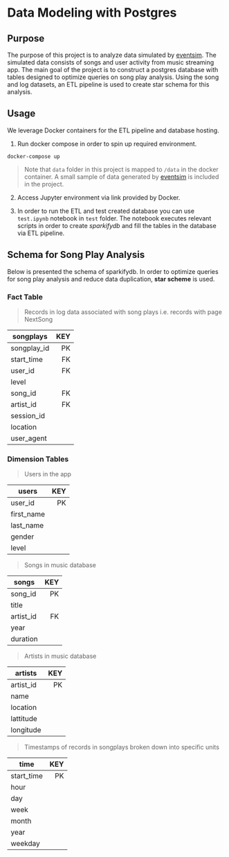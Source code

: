 # Data Modeling with Postgres

## Purpose

The purpose of this project is to analyze data simulated by [eventsim](https://github.com/Interana/eventsim). The simulated data consists of songs and user activity from music streaming app. The main goal of the project is to  construct a postgres database with tables designed to optimize queries on song play analysis. Using the song and log datasets, an ETL pipeline is used to create star schema for this analysis.

## Usage

We leverage Docker containers for the ETL pipeline and database hosting.

1. Run docker compose in order to spin up required environment.

```Shell
docker-compose up
```

> Note that `data` folder in this project is mapped to `/data` in the docker container.
> A small sample of data generated by [eventsim](https://github.com/Interana/eventsim) is included in the project.

2. Access Jupyter environment via link provided by Docker.

3. In order to run the ETL and test created database you can use `test.ipynb` notebook in `test` folder. The notebook executes relevant scripts in order to  create *sparkifydb* and fill the tables in the database via ETL pipeline.

## Schema for Song Play Analysis

Below is presented the schema of sparkifydb. In order to optimize queries for song play analysis and reduce data duplication, **star scheme** is used.

### Fact Table

> Records in log data associated with song plays i.e. records with page NextSong

| **songplays** | KEY|
|---------------|---:|
| songplay_id   |  PK|
| start_time    |  FK|
| user_id       |  FK|
| level         |    |
| song_id       |  FK|
| artist_id     |  FK|
| session_id    |    |
| location      |    |
| user_agent    |    |

### Dimension Tables

> Users in the app

| **users** |KEY|
|-----------|--:|
| user_id   | PK|
| first_name|   |
| last_name |   |
| gender    |   |
| level     |   |

> Songs in music database

| **songs** |KEY|
|-----------|--:|
| song_id   | PK|
| title     |   |
| artist_id | FK|
| year      |   |
| duration  |   |

> Artists in music database

| **artists**  | KEY|
|--------------|---:|
| artist_id    | PK |
| name         |    |
| location     |    |
| lattitude    |    |
| longitude    |    |

> Timestamps of records in songplays broken down into specific units

| **time**     | KEY|
|--------------|---:|
| start_time   | PK |
| hour         |    |
| day          |    |
| week         |    |
| month        |    |
| year         |    |
| weekday      |    |